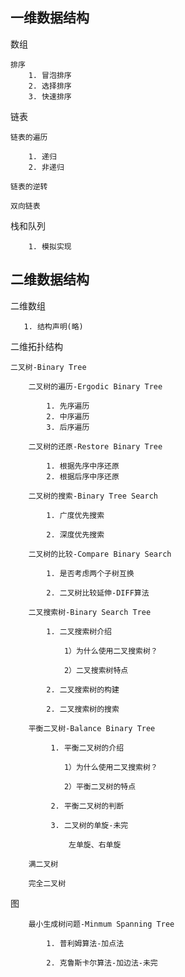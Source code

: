 ## 一维数据结构
   数组
    
    排序
        1. 冒泡排序
        2. 选择排序
        3. 快速排序
   链表
      
    链表的遍历
        
        1. 递归
        2. 非递归
    
    链表的逆转
    
    双向链表
    
   栈和队列
        
        1. 模拟实现
    
   
## 二维数据结构

   二维数组
        
       1. 结构声明(略)
   
   二维拓扑结构
    
    二叉树-Binary Tree
    
        二叉树的遍历-Ergodic Binary Tree
            
            1. 先序遍历
            2. 中序遍历
            3. 后序遍历
        
        二叉树的还原-Restore Binary Tree
        
            1. 根据先序中序还原
            2. 根据后序中序还原
        
        二叉树的搜索-Binary Tree Search
            
            1. 广度优先搜索
            
            2. 深度优先搜索
        
        二叉树的比较-Compare Binary Search
            
            1. 是否考虑两个子树互换
            
            2. 二叉树比较延伸-DIFF算法
        
        二叉搜索树-Binary Search Tree
             
            1. 二叉搜索树介绍
                
                1）为什么使用二叉搜索树？
                
                2）二叉搜索树特点
                 
            2. 二叉搜索树的构建
                          
            2. 二叉搜索树的搜索
        
        平衡二叉树-Balance Binary Tree
             
             1. 平衡二叉树的介绍
                
                1）为什么使用二叉搜索树？
                
                2）平衡二叉树的特点
             
             2. 平衡二叉树的判断
             
             3. 二叉树的单旋-未完
                
                 左单旋、右单旋
                    
        满二叉树
                         
        完全二叉树
   图
               
        最小生成树问题-Minmum Spanning Tree
                   
            1. 普利姆算法-加点法
                   
            2. 克鲁斯卡尔算法-加边法-未完
